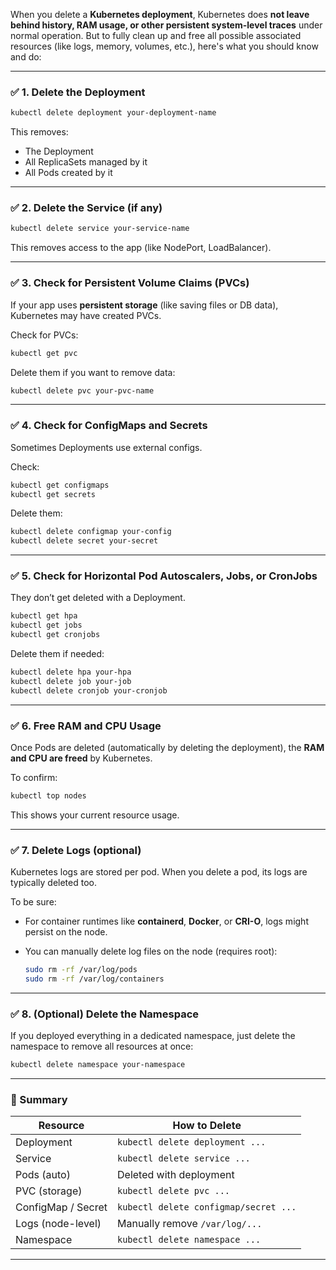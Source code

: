 When you delete a **Kubernetes deployment**, Kubernetes does **not leave behind history, RAM usage, or other persistent system-level traces** under normal operation. But to fully clean up and free all possible associated resources (like logs, memory, volumes, etc.), here's what you should know and do:

---

### ✅ 1. **Delete the Deployment**

```bash
kubectl delete deployment your-deployment-name
```

This removes:

* The Deployment
* All ReplicaSets managed by it
* All Pods created by it

---

### ✅ 2. **Delete the Service (if any)**

```bash
kubectl delete service your-service-name
```

This removes access to the app (like NodePort, LoadBalancer).

---

### ✅ 3. **Check for Persistent Volume Claims (PVCs)**

If your app uses **persistent storage** (like saving files or DB data), Kubernetes may have created PVCs.

Check for PVCs:

```bash
kubectl get pvc
```

Delete them if you want to remove data:

```bash
kubectl delete pvc your-pvc-name
```

---

### ✅ 4. **Check for ConfigMaps and Secrets**

Sometimes Deployments use external configs.

Check:

```bash
kubectl get configmaps
kubectl get secrets
```

Delete them:

```bash
kubectl delete configmap your-config
kubectl delete secret your-secret
```

---

### ✅ 5. **Check for Horizontal Pod Autoscalers, Jobs, or CronJobs**

They don’t get deleted with a Deployment.

```bash
kubectl get hpa
kubectl get jobs
kubectl get cronjobs
```

Delete them if needed:

```bash
kubectl delete hpa your-hpa
kubectl delete job your-job
kubectl delete cronjob your-cronjob
```

---

### ✅ 6. **Free RAM and CPU Usage**

Once Pods are deleted (automatically by deleting the deployment), the **RAM and CPU are freed** by Kubernetes.

To confirm:

```bash
kubectl top nodes
```

This shows your current resource usage.

---

### ✅ 7. **Delete Logs (optional)**

Kubernetes logs are stored per pod. When you delete a pod, its logs are typically deleted too.

To be sure:

* For container runtimes like **containerd**, **Docker**, or **CRI-O**, logs might persist on the node.
* You can manually delete log files on the node (requires root):

  ```bash
  sudo rm -rf /var/log/pods
  sudo rm -rf /var/log/containers
  ```

---

### ✅ 8. **(Optional) Delete the Namespace**

If you deployed everything in a dedicated namespace, just delete the namespace to remove all resources at once:

```bash
kubectl delete namespace your-namespace
```

---

### 🔄 Summary

| Resource           | How to Delete                         |
| ------------------ | ------------------------------------- |
| Deployment         | `kubectl delete deployment ...`       |
| Service            | `kubectl delete service ...`          |
| Pods (auto)        | Deleted with deployment               |
| PVC (storage)      | `kubectl delete pvc ...`              |
| ConfigMap / Secret | `kubectl delete configmap/secret ...` |
| Logs (node-level)  | Manually remove `/var/log/...`        |
| Namespace          | `kubectl delete namespace ...`        |

---

